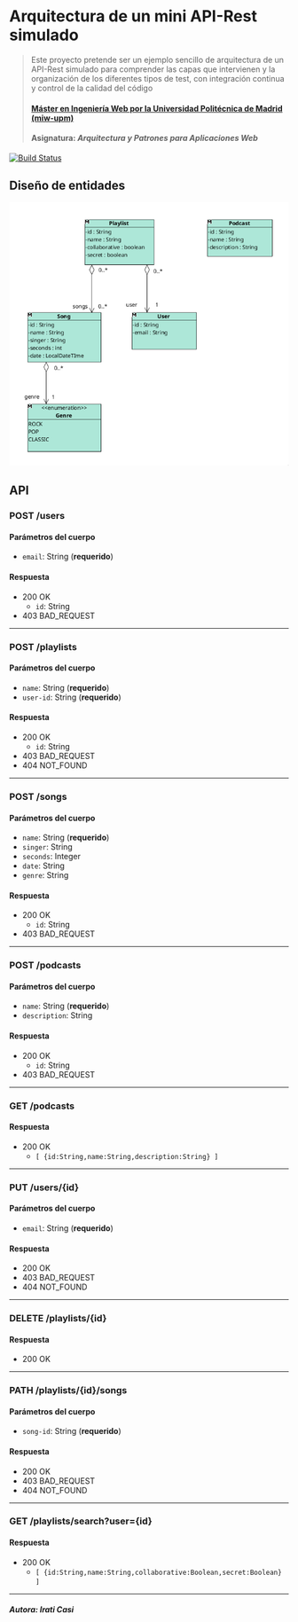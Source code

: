 # Arquitectura de un mini API-Rest simulado
> Este proyecto pretende ser un ejemplo sencillo de arquitectura de un API-Rest simulado para comprender las capas que intervienen y la organización de los diferentes tipos de test, con integración continua y control de la calidad del código
> #### [Máster en Ingeniería Web por la Universidad Politécnica de Madrid (miw-upm)](http://miw.etsisi.upm.es)
> #### Asignatura: *Arquitectura y Patrones para Aplicaciones Web*

[![Build Status](https://travis-ci.org/iraticasi/APAW-ECP2-iraticasi.svg?branch=develop)](https://travis-ci.org/iraticasi/APAW-ECP2-iraticasi)

## Diseño de entidades
![entities-class-diagram](/docs/entities-class-diagram.png)

## API
### POST /users
#### Parámetros del cuerpo
- `email`: String (**requerido**)
#### Respuesta
- 200 OK 
  - `id`: String
- 403 BAD_REQUEST
---
### POST /playlists
#### Parámetros del cuerpo
- `name`: String (**requerido**)
- `user-id`: String (**requerido**)
#### Respuesta
- 200 OK 
  - `id`: String
- 403 BAD_REQUEST
- 404 NOT_FOUND
---
### POST /songs
#### Parámetros del cuerpo
- `name`: String (**requerido**)
- `singer`: String 
- `seconds`: Integer
- `date`: String
- `genre`: String
#### Respuesta
- 200 OK 
  - `id`: String
- 403 BAD_REQUEST
---
### POST /podcasts
#### Parámetros del cuerpo
- `name`: String (**requerido**)
- `description`: String 
#### Respuesta
- 200 OK 
  - `id`: String
- 403 BAD_REQUEST
---
### GET /podcasts
#### Respuesta
- 200 OK 
  - `[ {id:String,name:String,description:String} ]`
---
### PUT /users/{id}
#### Parámetros del cuerpo
- `email`: String (**requerido**)
#### Respuesta
- 200 OK 
- 403 BAD_REQUEST
- 404 NOT_FOUND
--- 
### DELETE /playlists/{id}
#### Respuesta
- 200 OK 
---
### PATH /playlists/{id}/songs
#### Parámetros del cuerpo
- `song-id`: String (**requerido**)
#### Respuesta
- 200 OK 
- 403 BAD_REQUEST
- 404 NOT_FOUND
---
### GET /playlists/search?user={id}
#### Respuesta
- 200 OK 
  - `[ {id:String,name:String,collaborative:Boolean,secret:Boolean} ]`
---

##### Autora: Irati Casi
